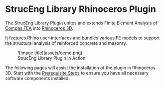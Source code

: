 # StrucEng Library Rhinoceros Plugin

The StrucEng Library Plugin unites and extends Finite Element Analysis of [Compas FEA](https://compas.dev/compas_fea/latest/) into [Rhinoceros 3D](https://www.rhino3d.com/).

It features Rhino user-interfaces and bundles various FE models to support the structural analysis of reinforced concrete and masonry.

<figure markdown>
  ![Image title](assets/demo.png)
  <figcaption>StrucEng Library Plugin in Action</figcaption>
</figure>

The following pages will assist the installation of the plugin in Rhinoceros 3D. Start with the [Prerequisite Steps](./getting_started.md)
to ensure you have all necessary software components installed.
